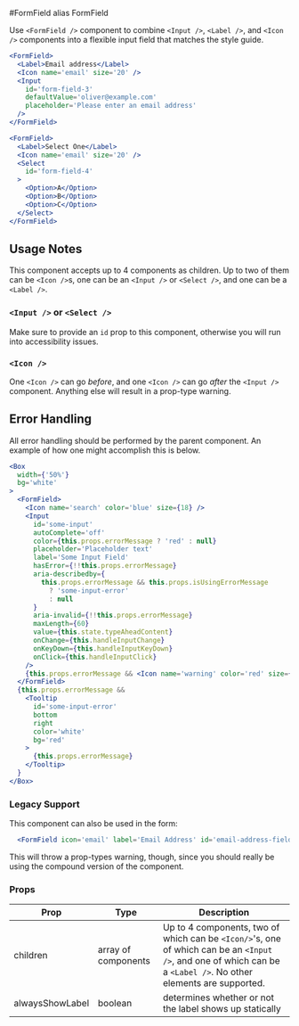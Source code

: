 #FormField alias FormField

Use `<FormField />` component to combine `<Input />`, `<Label />`, and `<Icon />` components into a flexible input field that matches the style guide.

```.jsx
<FormField>
  <Label>Email address</Label>
  <Icon name='email' size='20' />
  <Input
    id='form-field-3'
    defaultValue='oliver@example.com'
    placeholder='Please enter an email address'
  />
</FormField>
```
```.jsx
<FormField>
  <Label>Select One</Label>
  <Icon name='email' size='20' />
  <Select
    id='form-field-4'
  >
    <Option>A</Option>
    <Option>B</Option>
    <Option>C</Option>
  </Select>
</FormField>
```

## Usage Notes
This component accepts up to 4 components as children. Up to two of them can be `<Icon />`s, one can be an `<Input />` or `<Select />`, and one can be a `<Label />`.

### `<Input />` or `<Select />`
Make sure to provide an `id` prop to this component, otherwise you will run into accessibility issues.

### `<Icon />`
One `<Icon />` can go _before_, and one `<Icon />` can go _after_ the `<Input />` component. Anything else will result in a prop-type warning.

## Error Handling
All error handling should be performed by the parent component. An example of how one might accomplish this is below.

```jsx
<Box
  width={'50%'}
  bg='white'
>
  <FormField>
    <Icon name='search' color='blue' size={18} />
    <Input
      id='some-input'
      autoComplete='off'
      color={this.props.errorMessage ? 'red' : null}
      placeholder='Placeholder text'
      label='Some Input Field'
      hasError={!!this.props.errorMessage}
      aria-describedby={
        this.props.errorMessage && this.props.isUsingErrorMessage
          ? 'some-input-error'
          : null
      }
      aria-invalid={!!this.props.errorMessage}
      maxLength={60}
      value={this.state.typeAheadContent}
      onChange={this.handleInputChange}
      onKeyDown={this.handleInputKeyDown}
      onClick={this.handleInputClick}
    />
    {this.props.errorMessage && <Icon name='warning' color='red' size={20} />}
  </FormField>
  {this.props.errorMessage &&
    <Tooltip
      id='some-input-error'
      bottom
      right
      color='white'
      bg='red'
    >
      {this.props.errorMessage}
    </Tooltip>
  }
</Box>

```

### Legacy Support
This component can also be used in the form:
```jsx
  <FormField icon='email' label='Email Address' id='email-address-field'/>
```

This will throw a prop-types warning, though, since you should really be using the compound version of the component.

### Props
Prop | Type | Description
---|---|---
children | array of components | Up to 4 components, two of which can be `<Icon/>`'s, one of which can be an `<Input />`, and one of which can be a `<Label />`. No other elements are supported.
alwaysShowLabel | boolean | determines whether or not the label shows up statically

